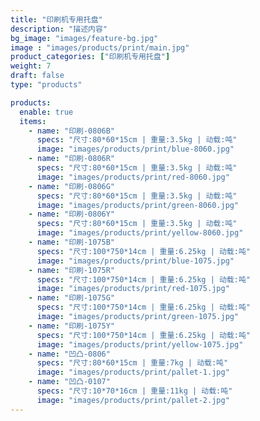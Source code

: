 ```yaml
---
title: "印刷机专用托盘"
description: "描述内容"
bg_image: "images/feature-bg.jpg"
image : "images/products/print/main.jpg"
product_categories: ["印刷机专用托盘"]
weight: 7
draft: false
type: "products"

products:
  enable: true
  items:
    - name: "印刷-0806B"
      specs: "尺寸:80*60*15cm | 重量:3.5kg | 动载:吨"
      image: "images/products/print/blue-8060.jpg" 
    - name: "印刷-0806R"
      specs: "尺寸:80*60*15cm | 重量:3.5kg | 动载:吨"
      image: "images/products/print/red-8060.jpg" 
    - name: "印刷-0806G"
      specs: "尺寸:80*60*15cm | 重量:3.5kg | 动载:吨"
      image: "images/products/print/green-8060.jpg" 
    - name: "印刷-0806Y"
      specs: "尺寸:80*60*15cm | 重量:3.5kg | 动载:吨"
      image: "images/products/print/yellow-8060.jpg" 
    - name: "印刷-1075B"
      specs: "尺寸:100*750*14cm | 重量:6.25kg | 动载:吨"
      image: "images/products/print/blue-1075.jpg" 
    - name: "印刷-1075R"
      specs: "尺寸:100*750*14cm | 重量:6.25kg | 动载:吨"
      image: "images/products/print/red-1075.jpg" 
    - name: "印刷-1075G"
      specs: "尺寸:100*750*14cm | 重量:6.25kg | 动载:吨"
      image: "images/products/print/green-1075.jpg" 
    - name: "印刷-1075Y"
      specs: "尺寸:100*750*14cm | 重量:6.25kg | 动载:吨"
      image: "images/products/print/yellow-1075.jpg" 
    - name: "凹凸-0806"
      specs: "尺寸:80*60*15cm | 重量:7kg | 动载:吨"
      image: "images/products/print/pallet-1.jpg" 
    - name: "凹凸-0107"
      specs: "尺寸:10*70*16cm | 重量:11kg | 动载:吨"
      image: "images/products/print/pallet-2.jpg" 
---
```

